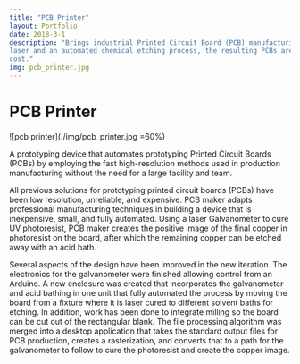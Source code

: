 ```yaml
---
title: "PCB Printer"
layout: Portfolio
date: 2018-3-1
description: "Brings industrial Printed Circuit Board (PCB) manufacturing techniques to the home. Using an ultraviolet 
laser and an automated chemical etching process, the resulting PCBs are equally precise and durable at a fraction of the
cost."
img: pcb_printer.jpg
---
```

# PCB Printer 

![pcb printer](./img/pcb_printer.jpg =60%)

A prototyping device that automates prototyping Printed Circuit Boards (PCBs) by employing the fast high-resolution methods used in production manufacturing without the need for a large facility and team.
 
All previous solutions for prototyping printed circuit boards (PCBs) have been low resolution, unreliable, and expensive. PCB maker adapts professional manufacturing techniques in building a device that is inexpensive, small, and fully automated. Using a laser Galvanometer to cure UV photoresist, PCB maker creates the positive image of the final copper in photoresist on the board,  after which the remaining copper can be etched away with an acid bath.

Several aspects of the design have been improved in the new iteration. The electronics for the galvanometer were finished allowing control from an Arduino. A new enclosure was created that incorporates the galvanometer and acid bathing in one unit that fully automated the process by moving the board from a fixture where it is laser cured to different solvent baths for etching. In addition, work has been done to integrate milling so the board can be cut out of the rectangular blank. The file processing algorithm was merged into a desktop application that takes the standard output files for PCB production, creates a rasterization, and converts that to a path for the galvanometer to follow to cure the photoresist and create the copper image.
